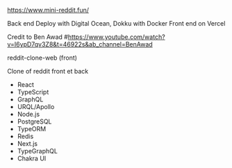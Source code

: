 

https://www.mini-reddit.fun/

Back end Deploy with Digital Ocean, Dokku with Docker
Front end on Vercel

Credit to Ben Awad #https://www.youtube.com/watch?v=I6ypD7qv3Z8&t=46922s&ab_channel=BenAwad

reddit-clone-web (front)

Clone of reddit front et back

- React
- TypeScript
- GraphQL
- URQL/Apollo
- Node.js
- PostgreSQL
- TypeORM
- Redis
- Next.js
- TypeGraphQL
- Chakra UI

